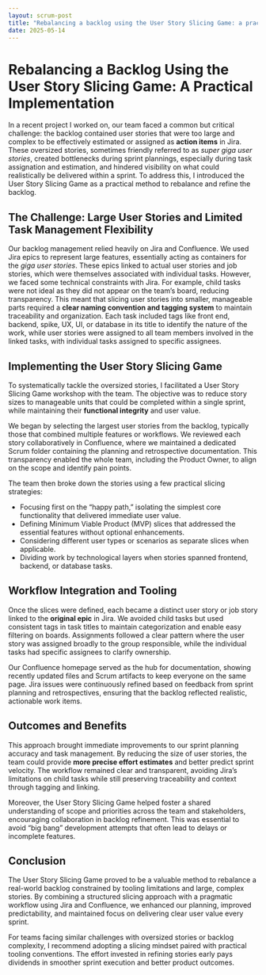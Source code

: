 ```yaml
---
layout: scrum-post
title: "Rebalancing a backlog using the User Story Slicing Game: a practical implementation."
date: 2025-05-14
---
```


# Rebalancing a Backlog Using the User Story Slicing Game: A Practical Implementation

In a recent project I worked on, our team faced a common but critical challenge: the backlog contained user stories that were too large and complex to be effectively estimated or assigned as **action items** in Jira. These oversized stories, sometimes friendly referred to as *super giga user stories*, created bottlenecks during sprint plannings, especially during task assignation and estimation, and hindered visibility on what could realistically be delivered within a sprint. To address this, I introduced the User Story Slicing Game as a practical method to rebalance and refine the backlog.

## The Challenge: Large User Stories and Limited Task Management Flexibility

Our backlog management relied heavily on Jira and Confluence. We used Jira epics to represent large features, essentially acting as containers for the *giga user stories*. These epics linked to actual user stories and job stories, which were themselves associated with individual tasks. However, we faced some technical constraints with Jira. For example, child tasks were not ideal as they did not appear on the team’s board, reducing transparency. This meant that slicing user stories into smaller, manageable parts required a **clear naming convention and tagging system** to maintain traceability and organization. Each task included tags like front end, backend, spike, UX, UI, or database in its title to identify the nature of the work, while user stories were assigned to all team members involved in the linked tasks, with individual tasks assigned to specific assignees.

## Implementing the User Story Slicing Game

To systematically tackle the oversized stories, I facilitated a User Story Slicing Game workshop with the team. The objective was to reduce story sizes to manageable units that could be completed within a single sprint, while maintaining their **functional integrity** and user value.

We began by selecting the largest user stories from the backlog, typically those that combined multiple features or workflows. We reviewed each story collaboratively in Confluence, where we maintained a dedicated Scrum folder containing the planning and retrospective documentation. This transparency enabled the whole team, including the Product Owner, to align on the scope and identify pain points.

The team then broke down the stories using a few practical slicing strategies:

- Focusing first on the “happy path,” isolating the simplest core functionality that delivered immediate user value.
- Defining Minimum Viable Product (MVP) slices that addressed the essential features without optional enhancements.
- Considering different user types or scenarios as separate slices when applicable.
- Dividing work by technological layers when stories spanned frontend, backend, or database tasks.

## Workflow Integration and Tooling

Once the slices were defined, each became a distinct user story or job story linked to the **original epic** in Jira. We avoided child tasks but used consistent tags in task titles to maintain categorization and enable easy filtering on boards. Assignments followed a clear pattern where the user story was assigned broadly to the group responsible, while the individual tasks had specific assignees to clarify ownership.

Our Confluence homepage served as the hub for documentation, showing recently updated files and Scrum artifacts to keep everyone on the same page. Jira issues were continuously refined based on feedback from sprint planning and retrospectives, ensuring that the backlog reflected realistic, actionable work items.

## Outcomes and Benefits

This approach brought immediate improvements to our sprint planning accuracy and task management. By reducing the size of user stories, the team could provide **more precise effort estimates** and better predict sprint velocity. The workflow remained clear and transparent, avoiding Jira’s limitations on child tasks while still preserving traceability and context through tagging and linking.

Moreover, the User Story Slicing Game helped foster a shared understanding of scope and priorities across the team and stakeholders, encouraging collaboration in backlog refinement. This was essential to avoid “big bang” development attempts that often lead to delays or incomplete features.

## Conclusion

The User Story Slicing Game proved to be a valuable method to rebalance a real-world backlog constrained by tooling limitations and large, complex stories. By combining a structured slicing approach with a pragmatic workflow using Jira and Confluence, we enhanced our planning, improved predictability, and maintained focus on delivering clear user value every sprint.

For teams facing similar challenges with oversized stories or backlog complexity, I recommend adopting a slicing mindset paired with practical tooling conventions. The effort invested in refining stories early pays dividends in smoother sprint execution and better product outcomes.
